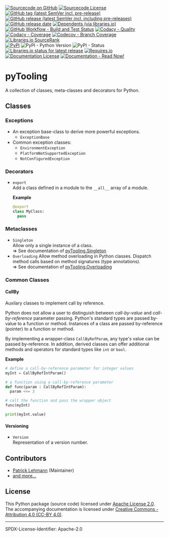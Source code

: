 [![Sourcecode on GitHub](https://img.shields.io/badge/PyTooling-pyTooling-323131.svg?logo=github&longCache=true)](https://github.com/PyTooling/pyTooling)
[![Sourcecode License](https://img.shields.io/pypi/l/pyTooling?logo=GitHub&label=code%20license)](LICENSE.md)
[![GitHub tag (latest SemVer incl. pre-release)](https://img.shields.io/github/v/tag/PyTooling/pyTooling?logo=GitHub&include_prereleases)](https://github.com/PyTooling/pyTooling/tags)
[![GitHub release (latest SemVer incl. including pre-releases)](https://img.shields.io/github/v/release/PyTooling/pyTooling?logo=GitHub&include_prereleases)](https://github.com/PyTooling/pyTooling/releases/latest)
[![GitHub release date](https://img.shields.io/github/release-date/PyTooling/pyTooling?logo=GitHub)](https://github.com/PyTooling/pyTooling/releases)
[![Dependents (via libraries.io)](https://img.shields.io/librariesio/dependents/pypi/pyTooling?logo=librariesdotio)](https://github.com/PyTooling/pyTooling/network/dependents)  
[![GitHub Workflow - Build and Test Status](https://img.shields.io/github/workflow/status/PyTooling/pyTooling/Unit%20Testing,%20Coverage%20Collection,%20Package,%20Release,%20Documentation%20and%20Publish?label=Pipeline&logo=GitHub%20Actions&logoColor=FFFFFF)](https://github.com/PyTooling/pyTooling/actions/workflows/Pipeline.yml)
[![Codacy - Quality](https://img.shields.io/codacy/grade/8dc5205ba8b24e008f2287759096e181?logo=Codacy)](https://www.codacy.com/manual/PyTooling/pyTooling)
[![Codacy - Coverage](https://img.shields.io/codacy/coverage/8dc5205ba8b24e008f2287759096e181?logo=Codacy)](https://www.codacy.com/manual/PyTooling/pyTooling)
[![Codecov - Branch Coverage](https://img.shields.io/codecov/c/github/PyTooling/pyTooling?logo=Codecov)](https://codecov.io/gh/PyTooling/pyTooling)
[![Libraries.io SourceRank](https://img.shields.io/librariesio/sourcerank/pypi/pyTooling?logo=librariesdotio)](https://libraries.io/github/PyTooling/pyTooling/sourcerank)  
[![PyPI](https://img.shields.io/pypi/v/pyTooling?logo=PyPI&logoColor=FBE072)](https://pypi.org/project/pyTooling/)
![PyPI - Python Version](https://img.shields.io/pypi/pyversions/pyTooling?logo=PyPI&logoColor=FBE072)
![PyPI - Status](https://img.shields.io/pypi/status/pyTooling?logo=PyPI&logoColor=FBE072)
[![Libraries.io status for latest release](https://img.shields.io/librariesio/release/pypi/pyTooling?logo=librariesdotio)](https://libraries.io/github/PyTooling/pyTooling)
[![Requires.io](https://img.shields.io/requires/github/PyTooling/pyTooling)](https://requires.io/github/PyTooling/pyTooling/requirements/?branch=main)  
[![Documentation License](https://img.shields.io/badge/doc%20license-CC--BY%204.0-green?logo=readthedocs)](doc/Doc-License.rst)
[![Documentation - Read Now!](https://img.shields.io/badge/doc-read%20now%20%E2%9E%94-blueviolet?logo=readthedocs)](https://pyTooling.github.io/pyTooling)

# pyTooling

A collection of classes, meta-classes and decorators for Python.

## Classes

### Exceptions

* An exception base-class to derive more powerful exceptions.
  * `ExceptionBase`
* Common exception classes:
  * `EnvironmentException`
  * `PlatformNotSupportedException`
  * `NotConfiguredException`


### Decorators

* `export`  
  Add a class defined in a module to the `__all__` array of a module.

  **Example**

  ```Python
  @export
  class MyClass:
    pass
  ```


### Metaclasses
* `Singleton`  
  Allow only a single instance of a class.  
  &rArr; See documentation of [pyTooling.Singleton](https://pyTooling.readthedocs.io/en/latest/Singleton.html)
* `Overloading`
  Allow method overloading in Python classes. Dispatch method calls based on
  method signatures (type annotations).  
  &rArr; See documentation of [pyTooling.Overloading](https://pyTooling.readthedocs.io/en/latest/Overloading.html)


### Common Classes

#### CallBy

Auxilary classes to implement call by reference.

Python does not allow a user to distinguish between *call-by-value* and *call-by-reference*
parameter passing. Python's standard types are passed by-value to a function or
method. Instances of a class are passed by-reference (pointer) to a function or
method.

By implementing a wrapper-class `CallByRefParam`, any type's value can be
passed by-reference. In addition, derived classes can offer additional methods
and operators for standard types like `int` or `bool`.


**Example**

```Python
# define a call-by-reference parameter for integer values
myInt = CallByRefIntParam()

# a function using a call-by-reference parameter
def func(param : CallByRefIntParam):
  param <<= 3

# call the function and pass the wrapper object
func(myInt)

print(myInt.value)
```


#### Versioning

* `Version`  
  Representation of a version number.



## Contributors

* [Patrick Lehmann](https://github.com/PyTooling) (Maintainer)
* [and more...](https://github.com/PyTooling/pyTooling/graphs/contributors)


## License

This Python package (source code) licensed under [Apache License 2.0](LICENSE.md).  
The accompanying documentation is licensed under [Creative Commons - Attribution 4.0 (CC-BY 4.0)](doc/Doc-License.rst).


-------------------------

SPDX-License-Identifier: Apache-2.0
